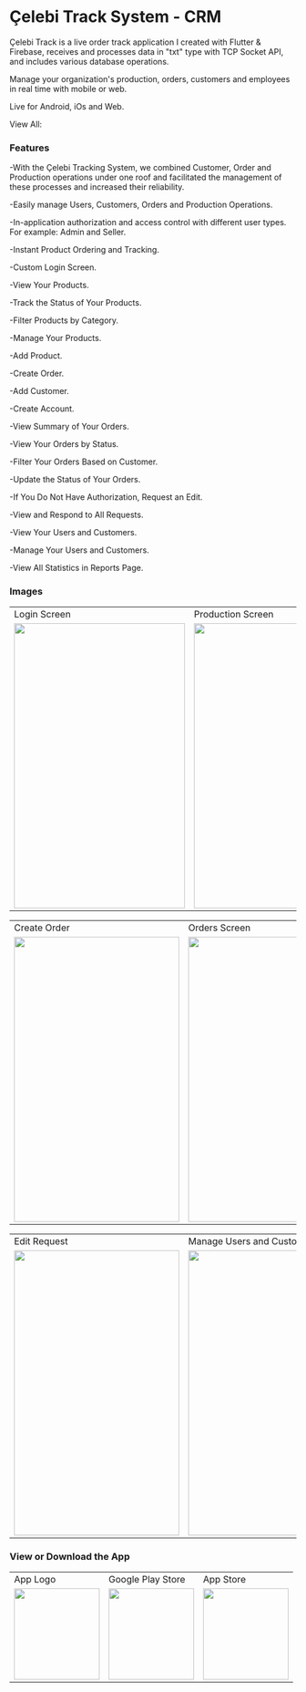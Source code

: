 # Çelebi Track System - CRM

Çelebi Track is a live order track  application I created with Flutter & Firebase, receives and processes data in "txt" type with TCP Socket API, and includes various database operations.

Manage your organization's production, orders, customers and employees in real time with mobile or web.

Live for Android, iOs and Web.

View All: <a href="https://sites.google.com/view/www-celebi-takip-promo-com/ana-sayfa"></a>

### Features

-With the Çelebi Tracking System, we combined Customer, Order and Production operations under one roof and facilitated the management of these processes and increased their reliability.

-Easily manage Users, Customers, Orders and Production Operations.

-In-application authorization and access control with different user types. For example: Admin and Seller.

-Instant Product Ordering and Tracking.

-Custom Login Screen.

-View Your Products.

-Track the Status of Your Products.

-Filter Products by Category.

-Manage Your Products.

-Add Product.

-Create Order.

-Add Customer.

-Create Account.

-View Summary of Your Orders.

-View Your Orders by Status.

-Filter Your Orders Based on Customer.

-Update the Status of Your Orders.

-If You Do Not Have Authorization, Request an Edit.

-View and Respond to All Requests.

-View Your Users and Customers.

-Manage Your Users and Customers.

-View All Statistics in Reports Page.


### Images

<table>
  <tr>
     <td>Login Screen</td>
     <td>Production Screen</td>
     <td>Product Detail</td>
  </tr>
  <tr>
    <td><img src="https://play-lh.googleusercontent.com/wKAt-uG0CHKEKHhblnhnPK4J5CZWfSi7ifdZS6_8n_n4UR_f0cRo-RjnixiI1674B3H4=w1052-h592-rw" width=300 height=500></td>
    <td><img src="https://drive.google.com/file/d/1nv6hRe_25S8lMpgR8v4TGTjNrh9NON_f/view?usp=sharing" width=280 height=500></td>
    <td><img src="https://play-lh.googleusercontent.com/BZnjI6IB6zJPR9sARm7fsTaCrd915ESENU2icueh0JhOOx0t70vjbK5aXJlEXsNnykC1=w5120-h2880-rw" width=270 height=500></td>
  </tr>
 </table>
 
 
<table>
  <tr>
     <td>Create Order</td>
     <td>Orders Screen</td>
     <td>Order Detail</td>
  </tr>
  <tr>
    <td><img src="https://play-lh.googleusercontent.com/BZwJkCZBM4664T3O_FWR1sUW7neXPX7kZw5HvMwCMg5kkKbxKuhb3_Ic-KWeL9Mc8Vg=w5120-h2880-rw" width=290 height=500></td>
    <td><img src="https://play-lh.googleusercontent.com/occ6jLEZPrUHFi3vq6IQDF9WTNhWUAVnk4mKRL7kZy7OenyZ089O3eEECLfKU-wW3n8=w5120-h2880-rw" width=290 height=500></td>
    <td><img src="https://play-lh.googleusercontent.com/qsn6usLe6iFicSES5bqYvPeoBzqjBMzb7IiYOqrJ-5gxV1asuWmC4LsHoaof7ypDn3ck=w5120-h2880-rw" width=290 height=500></td>
  </tr>
 </table>
 
 <table>
  <tr>
     <td>Edit Request</td>
     <td>Manage Users and Customers</td>
  </tr>
  <tr>
    <td><img src="https://play-lh.googleusercontent.com/8PwW6aKEr78UgiWQnY4G_qSsCS1W9VTkuVTfyrgn6O3J9KdF0ICx6fATwJNUp6lX_Knv=w5120-h2880-rw" width=290 height=500></td>
    <td><img src="https://play-lh.googleusercontent.com/wbDF5SkzhQTYZAeRVZvTV0zpsFAA4IcRhvrxpkAaIinzmuwgcmbqQU6EKLxLUy1CQOk=w5120-h2880-rw" width=290 height=500></td>
  </tr>
 </table>
 
### View or Download the App
<table>
  <tr>
     <td>App Logo</td>
     <td>Google Play Store</td>
     <td>App Store</td>
  </tr>
  <tr>
    <td><img src="https://is1-ssl.mzstatic.com/image/thumb/Purple211/v4/eb/00/99/eb0099a6-eb13-9bc9-04d2-7a7df9079de7/AppIcon-0-0-1x_U007emarketing-0-7-0-0-85-220.png/460x0w.webp" width=150 height=160></td>
    <td><a href="https://play.google.com/store/apps/details?id=com.celebi_track_mobile"><img src="https://yt3.googleusercontent.com/UlCw6skRB67meHd_jffAzV6DeXzAk1YzEFyhxI4meSgYAjA0wRhEnhT3TfHvuo7R-VwISzRTTao=s900-c-k-c0x00ffffff-no-rj" width=150 height=160></img></a></td>
    <td><a href="https://apps.apple.com/au/app/%C3%A7elebi-takip/id6670345972?platform=iphone"><img src="https://www.apple.com/v/app-store/b/images/overview/icon_appstore__ev0z770zyxoy_large_2x.png" width=150 height=160></img></a></td>
  </tr>
 </table>

